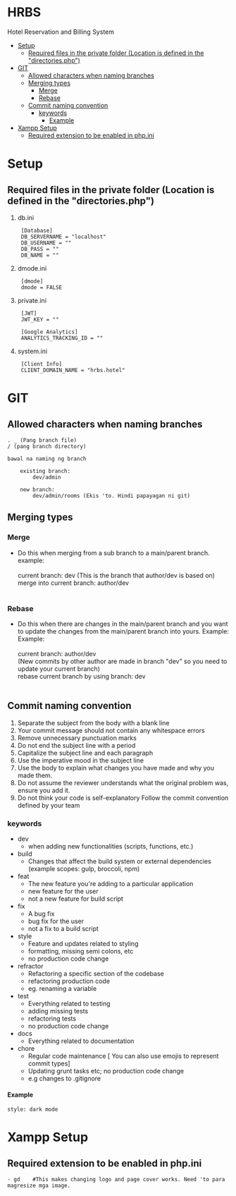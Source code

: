# HRBS <!-- omit in toc -->
 Hotel Reservation and Billing System

- [Setup](#setup)
  - [Required files in the private folder (Location is defined in the "directories.php")](#required-files-in-the-private-folder-location-is-defined-in-the-directoriesphp)
- [GIT](#git)
  - [Allowed characters when naming branches](#allowed-characters-when-naming-branches)
  - [Merging types](#merging-types)
    - [Merge](#merge)
    - [Rebase](#rebase)
  - [Commit naming convention](#commit-naming-convention)
    - [keywords](#keywords)
      - [Example](#example)
- [Xampp Setup](#xampp-setup)
  - [Required extension to be enabled in php.ini](#required-extension-to-be-enabled-in-phpini)

# Setup

## Required files in the private folder (Location is defined in the "directories.php")

1. db.ini <br>

        [Database]
        DB_SERVERNAME = "localhost"
        DB_USERNAME = ""
        DB_PASS = ""
        DB_NAME = ""

2. dmode.ini <br>
        
        [dmode]
        dmode = FALSE

3. private.ini

        [JWT]
        JWT_KEY = ""

        [Google Analytics]
        ANALYTICS_TRACKING_ID = ""

4. system.ini

        [Client Info]
        CLIENT_DOMAIN_NAME = "hrbs.hotel"
# GIT

## Allowed characters when naming branches
    
    . _ (Pang branch file)
    / (pang branch directory) 

    bawal na naming ng branch

        existing branch:
            dev/admin

        new branch:
            dev/admin/rooms (Ekis 'to. Hindi papayagan ni git) 

## Merging types
### Merge
   - Do this when merging from a sub branch to a main/parent branch. example: <br><br>
   current branch: dev (This is the branch that author/dev is based on)<br>
   merge into current branch: author/dev <br><br>
### Rebase
   -  Do this when there are changes in the main/parent branch and you want to update the changes from the main/parent branch into yours. Example: <br>
   Example: <br><br>
   current branch: author/dev<br>
   (New commits by other author are made in branch "dev" so you need to update your current branch) <br>
   rebase current branch by using branch: dev <br><br>

## Commit naming convention

1. Separate the subject from the body with a blank line
2. Your commit message should not contain any whitespace errors
3. Remove unnecessary punctuation marks
4. Do not end the subject line with a period
5. Capitalize the subject line and each paragraph
6. Use the imperative mood in the subject line
7. Use the body to explain what changes you have made and why you made them.
8. Do not assume the reviewer understands what the original problem was, ensure you add it.
9. Do not think your code is self-explanatory
Follow the commit convention defined by your team

### keywords

- dev
    - when adding new functionalities (scripts, functions, etc.)
- build
    - Changes that affect the build system or external dependencies (example scopes: gulp, broccoli, npm)
- feat
    - The new feature you're adding to a particular application
    - new feature for the user
    - not a new feature for build script
- fix
    - A bug fix
    - bug fix for the user
    - not a fix to a build script
- style
    - Feature and updates related to styling
    - formatting, missing semi colons, etc
    - no production code change
- refractor
    - Refactoring a specific section of the codebase
    - refactoring production code
    - eg. renaming a variable
- test
    - Everything related to testing
    - adding missing tests
    - refactoring tests
    - no production code change
- docs
    - Everything related to documentation
- chore
    - Regular code maintenance [ You can also use emojis to represent commit types]
    - Updating grunt tasks etc; no production code change
    - e.g changes to .gitignore

#### Example
    style: dark mode

# Xampp Setup
## Required extension to be enabled in php.ini

    - gd    #This makes changing logo and page cover works. Need 'to para magresize mga image.
